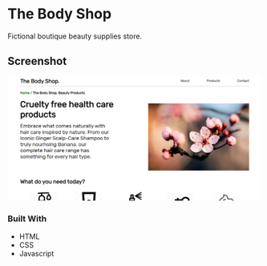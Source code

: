 # The Body Shop

Fictional boutique beauty supplies store.

## Screenshot

![photo-of-site](https://github.com/codewithsrobins1/BodyShop/blob/master/readmeImg.PNG?raw=true)

### Built With

* HTML
* CSS
* Javascript
